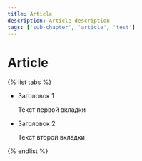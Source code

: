 ```yaml
---
title: Article
description: Article description 
tags: ['sub-chapter', 'article', 'test']
---
```


# Article


{% list tabs %}

- Заголовок 1

  Текст первой вкладки

- Заголовок 2

  Текст второй вкладки

{% endlist %}